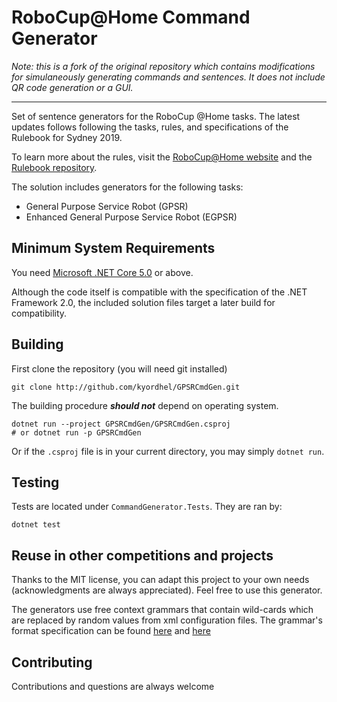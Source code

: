 RoboCup@Home Command Generator
==============================

*Note: this is a fork of the original repository which contains modifications for simulaneously generating commands and sentences.*
*It does not include QR code generation or a GUI.*

------------------------------

Set of sentence generators for the RoboCup @Home tasks.
The latest updates follows following the tasks, rules, and specifications of the Rulebook for Sydney 2019.

To learn more about the rules, visit the [RoboCup@Home website](http://athome.robocup.org) and the [Rulebook repository](https://github.com/RoboCupAtHome/RuleBook/).

The solution includes generators for the following tasks:
- General Purpose Service Robot (GPSR)
- Enhanced General Purpose Service Robot (EGPSR)


## Minimum System Requirements

You need [Microsoft .NET Core 5.0][dotnet-core] or above.

Although the code itself is compatible with the specification of the .NET Framework 2.0, the included solution files target a later build for compatibility.

[dotnet-core]: https://dotnet.microsoft.com/download

## Building
First clone the repository (you will need git installed)

    git clone http://github.com/kyordhel/GPSRCmdGen.git

The building procedure ***should not*** depend on operating system.

    dotnet run --project GPSRCmdGen/GPSRCmdGen.csproj
    # or dotnet run -p GPSRCmdGen

Or if the `.csproj` file is in your current directory, you may simply `dotnet run`.

## Testing
Tests are located under `CommandGenerator.Tests`. They are ran by:

    dotnet test

## Reuse in other competitions and projects
Thanks to the MIT license, you can adapt this project to your own needs (acknowledgments are always appreciated). Feel free to use this generator.

The generators use free context grammars that contain wild-cards which are replaced by random values from xml configuration files. The grammar's format specification can be found [here](https://github.com/kyordhel/GPSRCmdGen/wiki/Grammar-Format-Specification) and [here](https://github.com/kyordhel/GPSRCmdGen/blob/master/CommonFiles/FormatSpecification.txt)


## Contributing
Contributions and questions are always welcome
